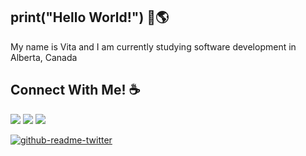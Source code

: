 ## print("Hello World!") :wave::earth_americas:
My name is Vita and I am currently studying software development in Alberta, Canada

## Connect With Me! ☕

[<img src = "https://img.shields.io/badge/Twitter-%231DA1F2.svg?style=for-the-badge&logo=Twitter&logoColor=white">](https://twitter.com/gitconfig_vita)
[<img src = "https://img.shields.io/badge/github-%3776AB.svg?style=for-the-badge&logo=git&logoColor=white&color=800080">](https://github.com/vita-tran)
[<img src="https://img.shields.io/badge/linkedin-%230077B5.svg?&style=for-the-badge&logo=linkedin&logoColor=white" />](https://www.linkedin.com/in/vitatran99/)  

[![github-readme-twitter](https://github-readme-twitter.gazf.vercel.app/api?id=gitconfig_vita)](https://github.com/gazf/github-readme-twitter)
